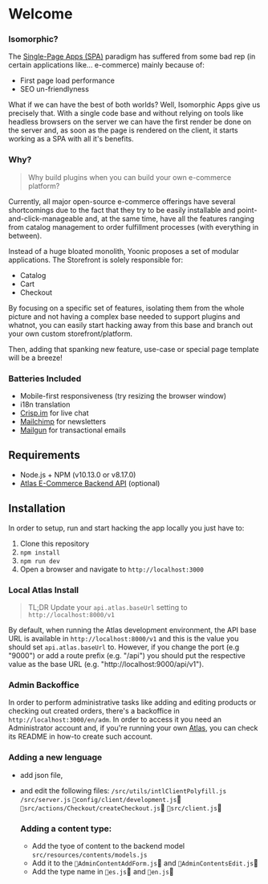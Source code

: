 # Welcome
### Isomorphic?
The [Single-Page Apps (SPA)](https://en.wikipedia.org/wiki/Single-page_application) paradigm has suffered from some bad rep (in certain applications like... e-commerce) mainly because of:

- First page load performance
- SEO un-friendlyness

What if we can have the best of both worlds? Well, Isomorphic Apps give us precisely that. With a single code base and without relying on tools like headless browsers on the server we can have the first render be done on the server and, as soon as the page is rendered on the client, it starts working as a SPA with all it's benefits.


### Why?
> Why build plugins when you can build your own e-commerce platform?

Currently, all major open-source e-commerce offerings have several shortcomings due to the fact that they try to be easily installable and point-and-click-manageable and, at the same time, have all the features ranging from catalog management to order fulfillment processes (with everything in between).

Instead of a huge bloated monolith, Yoonic proposes a set of modular applications. The Storefront is solely responsible for:
- Catalog
- Cart
- Checkout

By focusing on a specific set of features, isolating them from the whole picture and not having a complex base needed to support plugins and whatnot, you can easily start hacking away from this base and branch out your own custom storefront/platform.

Then, adding that spanking new feature, use-case or special page template will be a breeze!

### Batteries Included
- Mobile-first responsiveness (try resizing the browser window)
- i18n translation
- [Crisp.im](https://crisp.im) for live chat
- [Mailchimp](https://mailchimp.com) for newsletters
- [Mailgun](https://mailgun.com) for transactional emails

## Requirements
- Node.js + NPM (v10.13.0 or v8.17.0)
- [Atlas E-Commerce Backend API](https://github.com/yoonic/atlas) (optional)

## Installation
In order to setup, run and start hacking the app locally you just have to:

1. Clone this repository
2. `npm install`
3. `npm run dev`
4. Open a browser and navigate to `http://localhost:3000`

### Local Atlas Install
> TL;DR
Update your `api.atlas.baseUrl` setting to `http://localhost:8000/v1`

By default, when running the Atlas development environment, the API base URL is available in `http://localhost:8000/v1` and this is the value you should set `api.atlas.baseUrl` to. However, if you change the port (e.g "9000") or add a route prefix (e.g. "/api") you should put the respective value as the base URL (e.g. "http://localhost:9000/api/v1").

### Admin Backoffice
In order to perform administrative tasks like adding and editing products or checking out created orders, there's a backoffice in `http://localhost:3000/en/adm`. In order to access it you need an Administrator account and, if you're running your own [Atlas](https://github.com/yoonic/atlas), you can check its README in how-to create such account.

### Adding a new lenguage
- add json file,
- and edit the following files: 
  `/src/utils/intlClientPolyfill.js`
  `/src/server.js`
  `config/client/development.js`
  `src/actions/Checkout/createCheckout.js`
  `src/client.js`

  ### Adding a content type:
  - Add the tyoe of content to the backend model `src/resources/contents/models.js`
  - Add it to the `AdminContentAddForm.js` and `AdminContentsEdit.js`
  - Add the type name in `es.js` and `en.js`